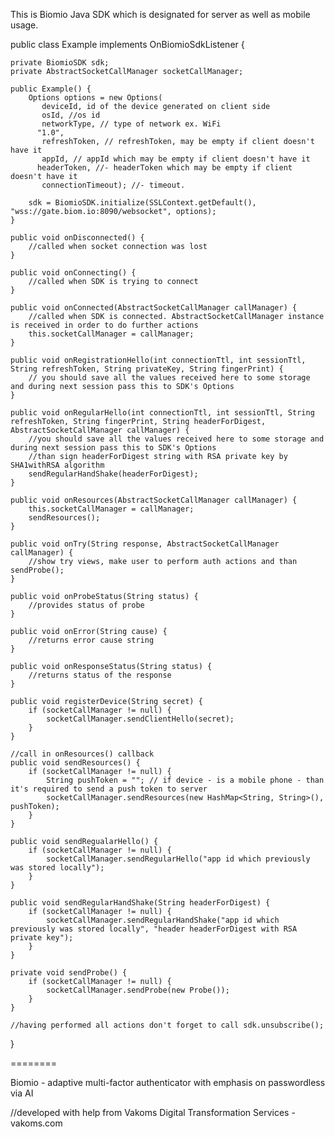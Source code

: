 This is Biomio Java SDK which is designated for server as well as mobile usage.

public class Example implements OnBiomioSdkListener {

    private BiomioSDK sdk;
    private AbstractSocketCallManager socketCallManager;

    public Example() {
        Options options = new Options(
           deviceId, id of the device generated on client side
           osId, //os id
           networkType, // type of network ex. WiFi
          "1.0",
           refreshToken, // refreshToken, may be empty if client doesn't have it
           appId, // appId which may be empty if client doesn't have it
          headerToken, //- headerToken which may be empty if client doesn't have it
           connectionTimeout); //- timeout.

        sdk = BiomioSDK.initialize(SSLContext.getDefault(), "wss://gate.biom.io:8090/websocket", options);
    }

    public void onDisconnected() {
        //called when socket connection was lost
    }

    public void onConnecting() {
        //called when SDK is trying to connect
    }

    public void onConnected(AbstractSocketCallManager callManager) {
        //called when SDK is connected. AbstractSocketCallManager instance is received in order to do further actions
        this.socketCallManager = callManager;
    }

    public void onRegistrationHello(int connectionTtl, int sessionTtl, String refreshToken, String privateKey, String fingerPrint) {
        // you should save all the values received here to some storage and during next session pass this to SDK's Options
    }

    public void onRegularHello(int connectionTtl, int sessionTtl, String refreshToken, String fingerPrint, String headerForDigest, AbstractSocketCallManager callManager) {
        //you should save all the values received here to some storage and during next session pass this to SDK's Options
        //than sign headerForDigest string with RSA private key by SHA1withRSA algorithm
        sendRegularHandShake(headerForDigest);
    }

    public void onResources(AbstractSocketCallManager callManager) {
        this.socketCallManager = callManager;
        sendResources();
    }

    public void onTry(String response, AbstractSocketCallManager callManager) {
        //show try views, make user to perform auth actions and than sendProbe();
    }

    public void onProbeStatus(String status) {
        //provides status of probe
    }

    public void onError(String cause) {
        //returns error cause string
    }

    public void onResponseStatus(String status) {
        //returns status of the response
    }

    public void registerDevice(String secret) {
        if (socketCallManager != null) {
            socketCallManager.sendClientHello(secret);
        }
    }

    //call in onResources() callback
    public void sendResources() {
        if (socketCallManager != null) {
            String pushToken = ""; // if device - is a mobile phone - than it's required to send a push token to server
            socketCallManager.sendResources(new HashMap<String, String>(), pushToken);
        }
    }

    public void sendRegualarHello() {
        if (socketCallManager != null) {
            socketCallManager.sendRegularHello("app id which previously was stored locally");
        }
    }

    public void sendRegularHandShake(String headerForDigest) {
        if (socketCallManager != null) {
            socketCallManager.sendRegularHandShake("app id which previously was stored locally", "header headerForDigest with RSA private key");
        }
    }

    private void sendProbe() {
        if (socketCallManager != null) {
            socketCallManager.sendProbe(new Probe());
        }
    }

    //having performed all actions don't forget to call sdk.unsubscribe();

}

========

Biomio - adaptive multi-factor authenticator with emphasis on passwordless via AI

//developed with help from Vakoms Digital Transformation Services - vakoms.com
